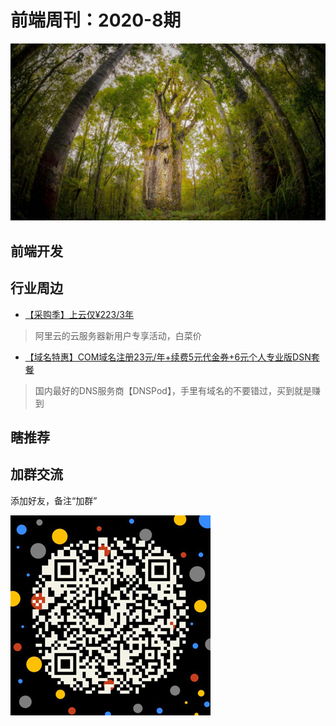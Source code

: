 # 前端周刊：2020-8期

[![](/img/bing/20200422.jpg?imageMogr2/thumbnail/960x)](https://cn.bing.com/search?q=怀波瓦森林)


## 前端开发


## 行业周边

- [【采购季】上云仅¥223/3年](https://www.aliyun.com/sale-season/2020/procurement-new-members?userCode=y31qmczl)

> 阿里云的云服务器新用户专享活动，白菜价

- [【域名特惠】COM域名注册23元/年+续费5元代金券+6元个人专业版DSN套餐](https://www.dnspod.cn/promo/domainscarnival?promo_code=3LIUUR11729&source=sharelink&from=link)

> 国内最好的DNS服务商【DNSPod】，手里有域名的不要错过，买到就是赚到


## 瞎推荐


## 加群交流

添加好友，备注“加群”

![refned_x](../img/a/refined-x.jpg)


